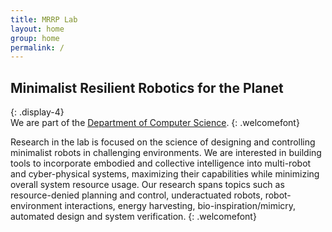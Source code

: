 ```yaml
---
title: MRRP Lab
layout: home
group: home
permalink: /
---
```


## Minimalist Resilient Robotics for the Planet

{: .display-4}
<br>
We are part of the [Department of Computer Science](https://cs.wwu.edu/).
{: .welcomefont}

Research in the lab is focused on the science of designing and controlling
minimalist robots in challenging environments. We are interested in building
tools to incorporate embodied and collective intelligence into multi-robot and
cyber-physical systems, maximizing their capabilities while minimizing overall
system resource usage. Our research spans topics such as resource-denied planning and
control, underactuated robots, robot-environment interactions, energy
harvesting, bio-inspiration/mimicry, automated design and system verification.
{: .welcomefont}
